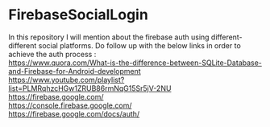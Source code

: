 # FirebaseSocialLogin
In this repository I will mention about the firebase auth using different-different social platforms. Do follow up with the below links in order to achieve the auth process : <br>
https://www.quora.com/What-is-the-difference-between-SQLite-Database-and-Firebase-for-Android-development <br>
https://www.youtube.com/playlist?list=PLMRqhzcHGw1ZRUB86rmNqG15Sr5jV-2NU <br>
https://firebase.google.com/ <br>
https://console.firebase.google.com/ <br>
https://firebase.google.com/docs/auth/ <br>

  
  
  
  




  
